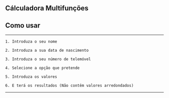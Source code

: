 ## Cálculadora Multifunções

## Como usar

----

    1. Introduza o seu nome
    
    2. Introduza a sua data de nascimento

    3. Introduza o seu número de telemóvel

    4. Selecione a opção que pretende

    5. Introduza os valores 

    6. E terá os resultados (Não contêm valores arredondados)

----